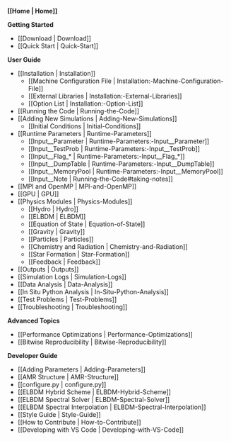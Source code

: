 **[[Home | Home]]**

**Getting Started**
* [[Download | Download]]
* [[Quick Start | Quick-Start]]

**User Guide**
* [[Installation | Installation]]
   * [[Machine Configuration File | Installation:-Machine-Configuration-File]]
   * [[External Libraries | Installation:-External-Libraries]]
   * [[Option List | Installation:-Option-List]]
* [[Running the Code | Running-the-Code]]
* [[Adding New Simulations | Adding-New-Simulations]]
   * [[Initial Conditions | Initial-Conditions]]
* [[Runtime Parameters | Runtime-Parameters]]
   * [[Input__Parameter | Runtime-Parameters:-Input__Parameter]]
   * [[Input__TestProb | Runtime-Parameters:-Input__TestProb]]
   * [[Input__Flag_* | Runtime-Parameters:-Input__Flag_*]]
   * [[Input__DumpTable | Runtime-Parameters:-Input__DumpTable]]
   * [[Input__MemoryPool | Runtime-Parameters:-Input__MemoryPool]]
   * [[Input__Note | Running-the-Code#taking-notes]]
* [[MPI and OpenMP | MPI-and-OpenMP]]
* [[GPU | GPU]]
* [[Physics Modules | Physics-Modules]]
   * [[Hydro | Hydro]]
   * [[ELBDM | ELBDM]]
   * [[Equation of State | Equation-of-State]]
   * [[Gravity | Gravity]]
   * [[Particles | Particles]]
   * [[Chemistry and Radiation | Chemistry-and-Radiation]]
   * [[Star Formation | Star-Formation]]
   * [[Feedback | Feedback]]
* [[Outputs | Outputs]]
* [[Simulation Logs | Simulation-Logs]]
* [[Data Analysis | Data-Analysis]]
* [[In Situ Python Analysis | In-Situ-Python-Analysis]]
* [[Test Problems | Test-Problems]]
* [[Troubleshooting | Troubleshooting]]

**Advanced Topics**
* [[Performance Optimizations | Performance-Optimizations]]
* [[Bitwise Reproducibility | Bitwise-Reproducibility]]

**Developer Guide**
* [[Adding Parameters | Adding-Parameters]]
* [[AMR Structure | AMR-Structure]]
* [[configure.py | configure.py]]
* [[ELBDM Hybrid Scheme | ELBDM-Hybrid-Scheme]]
* [[ELBDM Spectral Solver | ELBDM-Spectral-Solver]]
* [[ELBDM Spectral Interpolation | ELBDM-Spectral-Interpolation]]
* [[Style Guide | Style-Guide]]
* [[How to Contribute | How-to-Contribute]]
* [[Developing with VS Code | Developing-with-VS-Code]]
